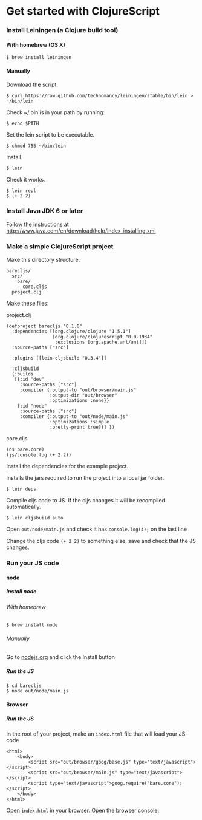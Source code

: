 # Get started with ClojureScript

### Install Leiningen (a Clojure build tool)

#### With homebrew (OS X)

    $ brew install leiningen

#### Manually

Download the script.

    $ curl https://raw.github.com/technomancy/leiningen/stable/bin/lein > ~/bin/lein

Check ~/.bin is in your path by running:

    $ echo $PATH

Set the lein script to be executable.

    $ chmod 755 ~/bin/lein

Install.

    $ lein

Check it works.

    $ lein repl
    $ (+ 2 2)

### Install Java JDK 6 or later

Follow the instructions at http://www.java.com/en/download/help/index_installing.xml

### Make a simple ClojureScript project

Make this directory structure:

    barecljs/
      src/
        bare/
          core.cljs
      project.clj

Make these files:

project.clj

    (defproject barecljs "0.1.0"
      :dependencies [[org.clojure/clojure "1.5.1"]
                     [org.clojure/clojurescript "0.0-1934"
                      :exclusions [org.apache.ant/ant]]]
      :source-paths ["src"]

      :plugins [[lein-cljsbuild "0.3.4"]]

      :cljsbuild
      {:builds
       [{:id "dev"
         :source-paths ["src"]
         :compiler {:output-to "out/browser/main.js"
                    :output-dir "out/browser"
                    :optimizations :none}}
        {:id "node"
         :source-paths ["src"]
         :compiler {:output-to "out/node/main.js"
                    :optimizations :simple
                    :pretty-print true}}] })

core.cljs

    (ns bare.core)
    (js/console.log (+ 2 2))

Install the dependencies for the example project.

Installs the jars required to run the project into a local jar folder.

    $ lein deps

Compile cljs code to JS. If the cljs changes it will be recompiled automatically.

    $ lein cljsbuild auto

Open `out/node/main.js` and check it has `console.log(4);` on the last line

Change the cljs code `(+ 2 2)` to something else, save and check that the JS changes.

### Run your JS code

#### node

##### Install node

###### With homebrew

    $ brew install node

###### Manually

Go to [nodejs.org](http://nodejs.org) and click the Install button

##### Run the JS

    $ cd barecljs
    $ node out/node/main.js

#### Browser

##### Run the JS

In the root of your project, make an `index.html` file that will load your JS code

    <html>
        <body>
            <script src="out/browser/goog/base.js" type="text/javascript"></script>
            <script src="out/browser/main.js" type="text/javascript"></script>
            <script type="text/javascript">goog.require("bare.core");</script>
        </body>
    </html>

Open `index.html` in your browser.  Open the browser console.
